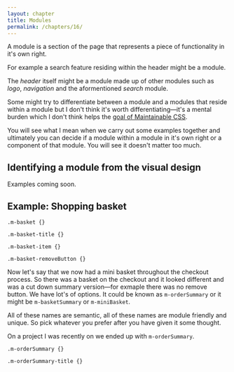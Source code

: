 ```yaml
---
layout: chapter
title: Modules
permalink: /chapters/16/
---
```


A module is a section of the page that represents a piece of functionality in it's own right.

For example a search feature residing within the header might be a module.

The *header* itself might be a module made up of other modules such as *logo*, *navigation* and the aformentioned *search* module.

Some might try to differentiate between a module and a modules that reside within a module but I don't think it's worth differentiating&mdash;it's a mental burden which I don't think helps the [goal of Maintainable CSS](/chapters/1/).

You will see what I mean when we carry out some examples together and ultimately you can decide if a module within a module in it's own right or a component of that module. You will see it doesn't matter too much.

## Identifying a module from the visual design

Examples coming soon.

## Example: Shopping basket

	.m-basket {}

	.m-basket-title {}

	.m-basket-item {}

	.m-basket-removeButton {}

Now let's say that we now had a mini basket throughout the checkout process. So there was a basket on the checkout and it looked different and was a cut down summary version&mdash;for exmaple there was no remove button. We have lot's of options. It could be known as `m-orderSummary` or it might be `m-basketSummary` or `m-miniBasket`.

All of these names are semantic, all of these names are module friendly and unique. So pick whatever you prefer after you have given it some thought.

On a project I was recently on we ended up with `m-orderSummary`.

	.m-orderSummary {}

	.m-orderSummary-title {}

